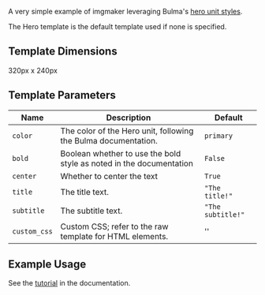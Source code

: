 A very simple example of imgmaker leveraging Bulma's [hero unit styles](https://bulma.io/documentation/layout/hero/).

The Hero template is the default template used if none is specified.

## Template Dimensions

320px x 240px

## Template Parameters

| Name         | Description                                                         | Default           |
| ------------ | ------------------------------------------------------------------- | ----------------- |
| `color`      | The color of the Hero unit, following the Bulma documentation.      | `primary`         |
| `bold`       | Boolean whether to use the bold style as noted in the documentation | `False`           |
| `center`     | Whether to center the text                                          | `True`            |
| `title`      | The title text.                                                     | `"The title!"`    |
| `subtitle`   | The subtitle text.                                                  | `"The subtitle!"` |
| `custom_css` | Custom CSS; refer to the raw template for HTML elements.            | ''                |

## Example Usage

See the [tutorial](tutorial.md) in the documentation.
